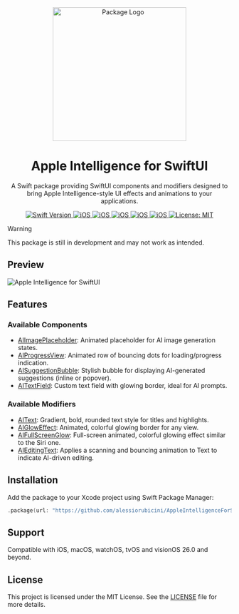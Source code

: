 <div align="center">
  <img width="300" height="300" src="/Resources/icon.png" alt="Package Logo">
  <h1><b>Apple Intelligence for SwiftUI</b></h1>
  <p>
    A Swift package providing SwiftUI components and modifiers designed to bring Apple Intelligence-style UI effects and animations to your applications.
    <br>
  </p>
</div>

<div align="center">
  <a href="https://swift.org">
    <img src="https://img.shields.io/badge/Swift-6.0-orange.svg" alt="Swift Version">
  </a>
  <a href="https://www.apple.com/ios/">
    <img src="https://img.shields.io/badge/iOS-26%2B-blue.svg" alt="iOS">
  </a>
  <a href="https://www.apple.com/macOS/">
    <img src="https://img.shields.io/badge/macOS-26%2B-blue.svg" alt="iOS">
  </a>
  <a href="https://www.apple.com/watchOS/">
    <img src="https://img.shields.io/badge/watchOS-26%2B-blue.svg" alt="iOS">
  </a>
  <a href="https://www.apple.com/tvOS/">
    <img src="https://img.shields.io/badge/tvOS-26%2B-blue.svg" alt="iOS">
  </a>
  <a href="https://www.apple.com/visionOS/">
    <img src="https://img.shields.io/badge/visionOS-26%2B-blue.svg" alt="iOS">
  </a>
  <a href="LICENSE">
    <img src="https://img.shields.io/badge/License-MIT-green.svg" alt="License: MIT">
  </a>
</div>

> [!WARNING]  
> This package is still in development and may not work as intended.


## Preview
![Apple Intelligence for SwiftUI](.Resources/preview.png)

## Features

### Available Components
- [AIImagePlaceholder](Sources/AppleIntelligenceForSwiftUI/Components/AIImagePlaceholder): Animated placeholder for AI image generation states.
- [AIProgressView](Sources/AppleIntelligenceForSwiftUI/Components/AIProgressView): Animated row of bouncing dots for loading/progress indication.
- [AISuggestionBubble](Sources/AppleIntelligenceForSwiftUI/Components/AISuggestionBubble): Stylish bubble for displaying AI-generated suggestions (inline or popover).
- [AITextField](Sources/AppleIntelligenceForSwiftUI/Components/AITextField): Custom text field with glowing border, ideal for AI prompts.

### Available Modifiers
- [AIText](Sources/AppleIntelligenceForSwiftUI/Modifiers/AIText): Gradient, bold, rounded text style for titles and highlights.
- [AIGlowEffect](Sources/AppleIntelligenceForSwiftUI/Modifiers/AIGlowEffect): Animated, colorful glowing border for any view.
- [AIFullScreenGlow](Sources/AppleIntelligenceForSwiftUI/Modifiers/AIFullScreenGlow): Full-screen animated, colorful glowing effect similar to the Siri one.
- [AIEditingText](Sources/AppleIntelligenceForSwiftUI/Modifiers/AIEditingText): Applies a scanning and bouncing animation to Text to indicate AI-driven editing.

## Installation
Add the package to your Xcode project using Swift Package Manager:
```swift
.package(url: "https://github.com/alessiorubicini/AppleIntelligenceForSwiftUI.git", from: "1.0.0")
```

## Support
Compatible with iOS, macOS, watchOS, tvOS and visionOS 26.0 and beyond.

## License
This project is licensed under the MIT License. See the [LICENSE](LICENSE) file for more details.


